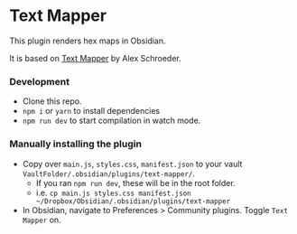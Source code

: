 # Text Mapper

This plugin renders hex maps in Obsidian.

It is based on [Text Mapper](https://alexschroeder.ch/cgit/text-mapper/about/) by Alex Schroeder.

### Development

- Clone this repo.
- `npm i` or `yarn` to install dependencies
- `npm run dev` to start compilation in watch mode.

### Manually installing the plugin

- Copy over `main.js`, `styles.css`, `manifest.json` to your vault `VaultFolder/.obsidian/plugins/text-mapper/`.
  - If you ran `npm run dev`, these will be in the root folder.
  - i.e. `cp main.js styles.css manifest.json ~/Dropbox/Obsidian/.obsidian/plugins/text-mapper`
- In Obsidian, navigate to Preferences > Community plugins. Toggle `Text Mapper` on.

